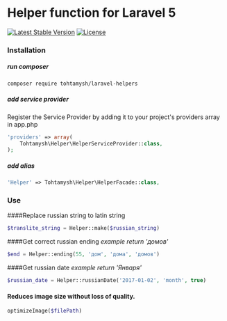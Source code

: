 # Helper function for Laravel 5

[![Latest Stable Version](https://poser.pugx.org/tohtamysh/laravel-helpers/v/stable)](https://packagist.org/packages/tohtamysh/laravel-helpers) [![License](https://poser.pugx.org/tohtamysh/laravel-helpers/license)](https://packagist.org/packages/tohtamysh/laravel-helpers)

### Installation

##### run composer
```bash
composer require tohtamysh/laravel-helpers
```
##### add service provider
Register the Service Provider by adding it to your project's providers array in app.php
``` php
'providers' => array(
    Tohtamysh\Helper\HelperServiceProvider::class,
);
```
##### add alias
```php
'Helper' => Tohtamysh\Helper\HelperFacade::class,
```
### Use
####Replace russian string to latin string
```php
$translite_string = Helper::make($russian_string)
```
####Get correct russian ending
*example return 'домов'*
```php
$end = Helper::ending(55, 'дом', 'дома', 'домов')
```
####Get russian date
*example return 'Января'*
```php
$russian_date = Helper::russianDate('2017-01-02', 'month', true)
```
#### Reduces image size without loss of quality.
```php
optimizeImage($filePath)
```
